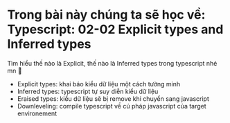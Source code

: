 # Trong bài này chúng ta sẽ học về: Typescript: 02-02 Explicit types and Inferred types

Tìm hiểu thế nào là Explicit, thế nào là Inferred types trong typescript nhé mn 🎉

- Explicit types: khai báo kiểu dữ liệu một cách tường minh
- Inferred types: typescript tự suy diễn kiểu dữ liệu
- Eraised types: kiểu dữ liệu sẽ bị remove khi chuyển sang javascript
- Downleveling: compile typescript về cú pháp javascript của target environement